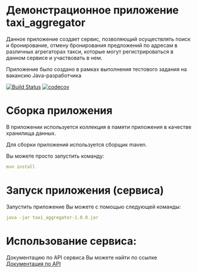 
# Демонстрационное приложение taxi_aggregator

Данное приложение создает сервис, позволяющий осуществлять поиск и бронирование, отмену бронирования 
предложений по адресам в различных агрегаторах такси, которые могут регистрироваться в данном сервисе 
и участвовать в нем.


Приложение было создано в рамках выполнения тестового задания на вакансию Java-разработчика


[![Build Status](https://app.travis-ci.com/vsolomatoff/taxi_aggregator.svg?branch=master)](https://app.travis-ci.com/vsolomatoff/taxi_aggregator)
[![codecov](https://codecov.io/gh/vsolomatoff/taxi_aggregator/branch/master/graph/badge.svg?token=1cuMQeJKjG)](https://codecov.io/gh/vsolomatoff/taxi_aggregator)


# Сборка приложения

В приложении используется коллекция в памяти приложения в качестве хранилища данных.

Для сборки приложения используется сборщик maven.

Вы можете просто запустить команду:
```yml
mvn install
```

# Запуск приложения (сервиса)

Запустить приложение Вы можете с помощью следующей команды:
```yml
java -jar taxi_aggregator-1.0.0.jar
```

# Использование сервиса:

Документацию по API сервиса Вы можете найти по ссылке
[Документация по API](https://app.swaggerhub.com/apis-docs/solomatoff70/taxi_aggregator_api/1.0.0)




